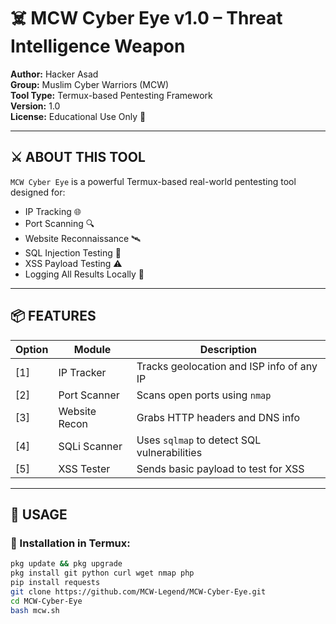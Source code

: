 # ☠️ MCW Cyber Eye v1.0 – Threat Intelligence Weapon

**Author:** Hacker Asad  
**Group:** Muslim Cyber Warriors (MCW)  
**Tool Type:** Termux-based Pentesting Framework  
**Version:** 1.0  
**License:** Educational Use Only 🚫  

---

## ⚔️ ABOUT THIS TOOL

`MCW Cyber Eye` is a powerful Termux-based real-world pentesting tool designed for:

- IP Tracking 🌐  
- Port Scanning 🔍  
- Website Reconnaissance 🛰️  
- SQL Injection Testing 💉  
- XSS Payload Testing ⚠️  
- Logging All Results Locally 📁  

---

## 📦 FEATURES

| Option | Module             | Description                                    |
|--------|--------------------|------------------------------------------------|
| [1]    | IP Tracker         | Tracks geolocation and ISP info of any IP     |
| [2]    | Port Scanner       | Scans open ports using `nmap`                 |
| [3]    | Website Recon      | Grabs HTTP headers and DNS info               |
| [4]    | SQLi Scanner       | Uses `sqlmap` to detect SQL vulnerabilities   |
| [5]    | XSS Tester         | Sends basic payload to test for XSS           |

---

## 🧠 USAGE

### 🔧 Installation in Termux:
```bash
pkg update && pkg upgrade
pkg install git python curl wget nmap php
pip install requests
git clone https://github.com/MCW-Legend/MCW-Cyber-Eye.git
cd MCW-Cyber-Eye
bash mcw.sh


